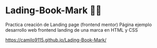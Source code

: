 # Lading-Book-Mark 👨‍💻
Practica creación de Landing page (frontend mentor)
Página ejemplo desarrollo web frontend landing de una marca en HTML y CSS

https://camilo9115.github.io/Lading-Book-Mark/


